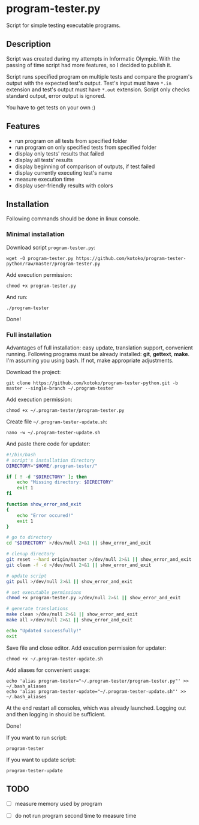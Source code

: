 # program-tester.py
Script for simple testing executable programs.

## Description
Script was created during my attempts in Informatic Olympic. With the passing of time script had more features, so I decided to publish it.

Script runs specified program on multiple tests and compare the program's output with the expected test's output. Test's input must have `*.in` extension and test's output must have `*.out` extension. Script only checks standard output, error output is ignored.

You have to get tests on your own :)

## Features
* run program on all tests from specified folder
* run program on only specified tests from specified folder
* display only tests' results that failed
* display all tests' results
* display beginning of comparison of outputs, if test failed 
* display currently executing test's name
* measure execution time
* display user-friendly results with colors

## Installation
Following commands should be done in linux console.

### Minimal installation
Download script `program-tester.py`:

    wget -O program-tester.py https://github.com/kotoko/program-tester-python/raw/master/program-tester.py

Add execution permission:

    chmod +x program-tester.py

And run:

    ./program-tester

Done!

### Full installation
Advantages of full installation: easy update, translation support, convenient running. Following programs must be already installed: **git**, **gettext**, **make**. I'm assuming you using bash. If not, make appropriate adjustments.

Download the project:

    git clone https://github.com/kotoko/program-tester-python.git -b master --single-branch ~/.program-tester

Add execution permission:

    chmod +x ~/.program-tester/program-tester.py

Create file `~/.program-tester-update.sh`:

    nano -w ~/.program-tester-update.sh

And paste there code for updater:

```bash
#!/bin/bash
# script's installation directory
DIRECTORY="$HOME/.program-tester/"

if [ ! -d "$DIRECTORY" ]; then
    echo "Missing directory: $DIRECTORY"
    exit 1
fi

function show_error_and_exit
{
    echo "Error occured!"
    exit 1
}

# go to directory
cd "$DIRECTORY" >/dev/null 2>&1 || show_error_and_exit

# clenup directory
git reset --hard origin/master >/dev/null 2>&1 || show_error_and_exit
git clean -f -d >/dev/null 2>&1 || show_error_and_exit

# update script
git pull >/dev/null 2>&1 || show_error_and_exit

# set executable permissions
chmod +x program-tester.py >/dev/null 2>&1 || show_error_and_exit

# generate translations
make clean >/dev/null 2>&1 || show_error_and_exit
make all >/dev/null 2>&1 || show_error_and_exit

echo "Updated successfully!"
exit
```

Save file and close editor. Add execution permission for updater:

    chmod +x ~/.program-tester-update.sh

Add aliases for convenient usage:

    echo 'alias program-tester="~/.program-tester/program-tester.py"' >> ~/.bash_aliases
    echo 'alias program-tester-update="~/.program-tester-update.sh"' >> ~/.bash_aliases

At the end restart all consoles, which was already launched. Logging out and then logging in should be sufficient.

Done!

If you want to run script:

    program-tester

If you want to update script:

    program-tester-update

## TODO
- [ ] measure memory used by program
- [ ] do not run program second time to measure time

